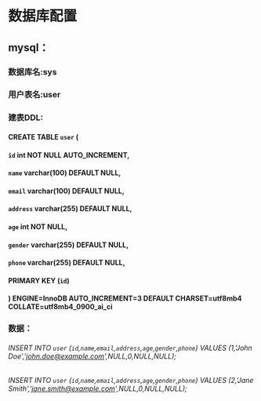 # 数据库配置
## mysql：
### 数据库名:sys
### 用户表名:user
### 建表DDL:
#### CREATE TABLE `user` (
#### `id` int NOT NULL AUTO_INCREMENT,
#### `name` varchar(100) DEFAULT NULL,
#### `email` varchar(100) DEFAULT NULL,
#### `address` varchar(255) DEFAULT NULL,
#### `age` int NOT NULL,
#### `gender` varchar(255) DEFAULT NULL,
#### `phone` varchar(255) DEFAULT NULL,
#### PRIMARY KEY (`id`)
#### ) ENGINE=InnoDB AUTO_INCREMENT=3 DEFAULT CHARSET=utf8mb4 COLLATE=utf8mb4_0900_ai_ci
### 数据：
###### INSERT INTO `user` (`id`,`name`,`email`,`address`,`age`,`gender`,`phone`) VALUES (1,'John Doe','john.doe@example.com',NULL,0,NULL,NULL);
###### INSERT INTO `user` (`id`,`name`,`email`,`address`,`age`,`gender`,`phone`) VALUES (2,'Jane Smith','jane.smith@example.com',NULL,0,NULL,NULL);



